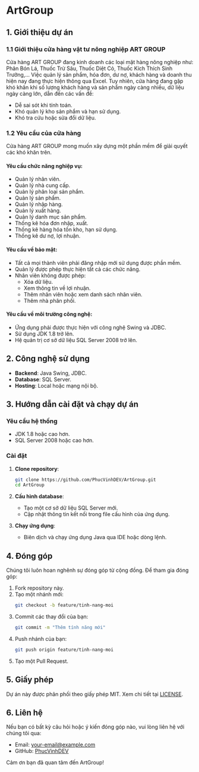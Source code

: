 # ArtGroup

## 1. Giới thiệu dự án

### 1.1 Giới thiệu cửa hàng vật tư nông nghiệp ART GROUP

Cửa hàng ART GROUP đang kinh doanh các loại mặt hàng nông nghiệp như: Phân Bón Lá, Thuốc Trừ Sâu, Thuốc Diệt Cỏ, Thuốc Kích Thích Sinh Trưởng,… Việc quản lý sản phẩm, hóa đơn, dư nợ, khách hàng và doanh thu hiện nay đang thực hiện thông qua Excel. Tuy nhiên, cửa hàng đang gặp khó khăn khi số lượng khách hàng và sản phẩm ngày càng nhiều, dữ liệu ngày càng lớn, dẫn đến các vấn đề:

- Dễ sai sót khi tính toán.
- Khó quản lý kho sản phẩm và hạn sử dụng.
- Khó tra cứu hoặc sửa đổi dữ liệu.

### 1.2 Yêu cầu của cửa hàng

Cửa hàng ART GROUP mong muốn xây dựng một phần mềm để giải quyết các khó khăn trên.

#### Yêu cầu chức năng nghiệp vụ:

- Quản lý nhân viên.
- Quản lý nhà cung cấp.
- Quản lý phân loại sản phẩm.
- Quản lý sản phẩm.
- Quản lý nhập hàng.
- Quản lý xuất hàng.
- Quản lý danh mục sản phẩm.
- Thống kê hóa đơn nhập, xuất.
- Thống kê hàng hóa tồn kho, hạn sử dụng.
- Thống kê dư nợ, lợi nhuận.

#### Yêu cầu về bảo mật:

- Tất cả mọi thành viên phải đăng nhập mới sử dụng được phần mềm.
- Quản lý được phép thực hiện tất cả các chức năng.
- Nhân viên không được phép:
  - Xóa dữ liệu.
  - Xem thông tin về lợi nhuận.
  - Thêm nhân viên hoặc xem danh sách nhân viên.
  - Thêm nhà phân phối.

#### Yêu cầu về môi trường công nghệ:

- Ứng dụng phải được thực hiện với công nghệ Swing và JDBC.
- Sử dụng JDK 1.8 trở lên.
- Hệ quản trị cơ sở dữ liệu SQL Server 2008 trở lên.

## 2. Công nghệ sử dụng

- **Backend**: Java Swing, JDBC.
- **Database**: SQL Server.
- **Hosting**: Local hoặc mạng nội bộ.

## 3. Hướng dẫn cài đặt và chạy dự án

### Yêu cầu hệ thống

- JDK 1.8 hoặc cao hơn.
- SQL Server 2008 hoặc cao hơn.

### Cài đặt

1. **Clone repository**:
   ```bash
   git clone https://github.com/PhucVinhDEV/ArtGroup.git
   cd ArtGroup
   ```

2. **Cấu hình database**:
   - Tạo một cơ sở dữ liệu SQL Server mới.
   - Cập nhật thông tin kết nối trong file cấu hình của ứng dụng.

3. **Chạy ứng dụng**:
   - Biên dịch và chạy ứng dụng Java qua IDE hoặc dòng lệnh.

## 4. Đóng góp

Chúng tôi luôn hoan nghênh sự đóng góp từ cộng đồng. Để tham gia đóng góp:

1. Fork repository này.
2. Tạo một nhánh mới:
   ```bash
   git checkout -b feature/tinh-nang-moi
   ```
3. Commit các thay đổi của bạn:
   ```bash
   git commit -m "Thêm tính năng mới"
   ```
4. Push nhánh của bạn:
   ```bash
   git push origin feature/tinh-nang-moi
   ```
5. Tạo một Pull Request.

## 5. Giấy phép

Dự án này được phân phối theo giấy phép MIT. Xem chi tiết tại [LICENSE](LICENSE).

## 6. Liên hệ

Nếu bạn có bất kỳ câu hỏi hoặc ý kiến đóng góp nào, vui lòng liên hệ với chúng tôi qua:

- Email: [your-email@example.com](mailto:your-email@example.com)
- GitHub: [PhucVinhDEV](https://github.com/PhucVinhDEV)

Cảm ơn bạn đã quan tâm đến ArtGroup!
